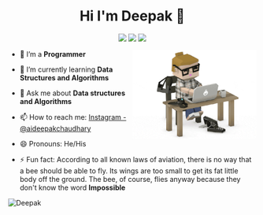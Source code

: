 

<h1 align="center">Hi I'm Deepak 👋</h1>
<p align="center">
    <a href="https://twitter.com/DeepakC97812961"><img src="https://img.shields.io/badge/twitter-%231FA1F1?style=flat&logo=twitter&logoColor=white"/></a>
    <a href="https://www.linkedin.com/in/deepak--chaudhary/"><img src="https://img.shields.io/badge/linkedin-%230177B5?style=flat&logo=linkedin&logoColor=white"/></a>
    <a href="https://www.instagram.com/its_deepak_chaudhary/?hl=en"><img src="https://img.shields.io/badge/instagram-%23E4415F?style=flat&logo=instagram&logoColor=white"/></a>
  </p>
  
  <img src="https://github.com/Aideepakchaudhary/Aideepakchaudhary/blob/master/giphy.gif" align="right" width="50%"/>



- 🔭 I’m a **Programmer**
- 🌱 I’m currently learning **Data Structures and Algorithms**
- 💬 Ask me about **Data structures and Algorithms**
- 📫 How to reach me: [Instagram - @aideepakchaudhary](https://www.instagram.com/its_deepak_chaudhary/?hl=en) 

- 😄 Pronouns: He/His
- ⚡ Fun fact: According to all known laws of aviation, there is no way that a bee should be able to fly.
Its wings are too small to get its fat little body off the ground. The bee, of course, flies anyway because they don't know the word <strong> Impossible</strong>

![Deepak](https://github-readme-stats.vercel.app/api?username=Aideepakchaudhary&&show_icons=true&title_color=ffffff&icon_color=bb2acf&text_color=daf7dc&bg_color=151515)
